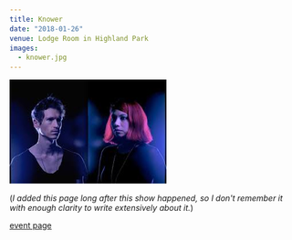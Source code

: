 ```yaml
---
title: Knower
date: "2018-01-26"
venue: Lodge Room in Highland Park
images:
  - knower.jpg
---
```


![Knower](knower.jpg)

(_I added this page long after this show happened, so I don't remember it with
enough clarity to write extensively about it._)

[event page](https://lodgeroomhlp.com/previous/)
